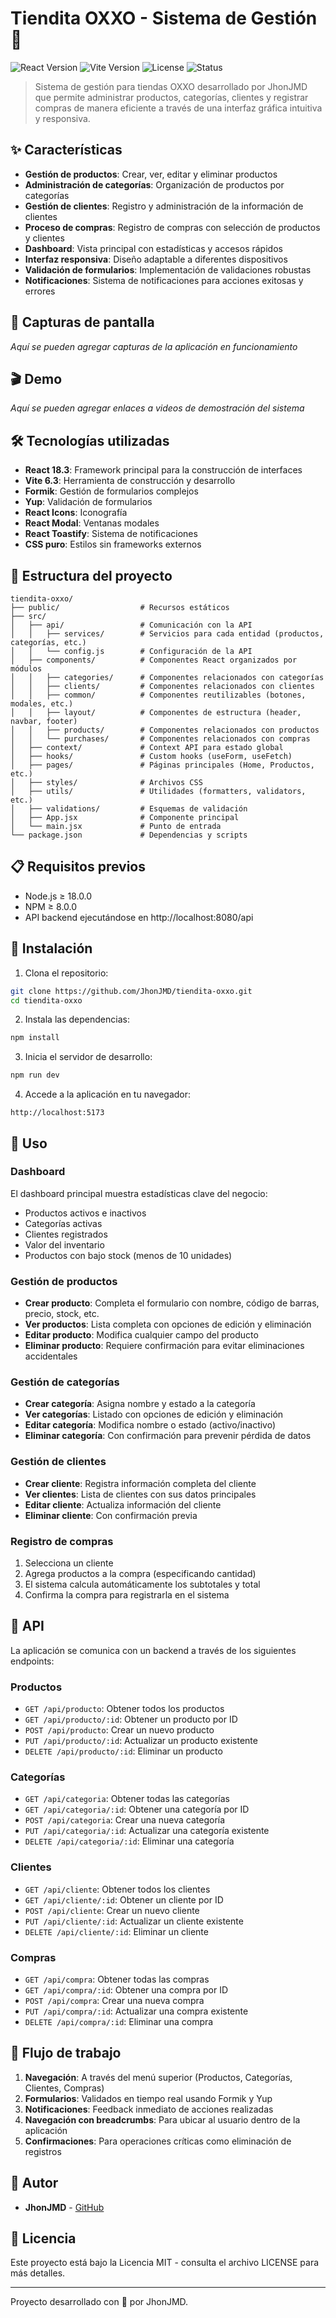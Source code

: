 # Tiendita OXXO - Sistema de Gestión 🏪

![React Version](https://img.shields.io/badge/React-18.3.1-blue)
![Vite Version](https://img.shields.io/badge/Vite-6.3.5-brightgreen)
![License](https://img.shields.io/badge/License-MIT-yellow)
![Status](https://img.shields.io/badge/Status-Development-orange)

> Sistema de gestión para tiendas OXXO desarrollado por JhonJMD que permite administrar productos, categorías, clientes y registrar compras de manera eficiente a través de una interfaz gráfica intuitiva y responsiva.

## ✨ Características

- **Gestión de productos**: Crear, ver, editar y eliminar productos
- **Administración de categorías**: Organización de productos por categorías
- **Gestión de clientes**: Registro y administración de la información de clientes
- **Proceso de compras**: Registro de compras con selección de productos y clientes
- **Dashboard**: Vista principal con estadísticas y accesos rápidos
- **Interfaz responsiva**: Diseño adaptable a diferentes dispositivos
- **Validación de formularios**: Implementación de validaciones robustas
- **Notificaciones**: Sistema de notificaciones para acciones exitosas y errores

## 📸 Capturas de pantalla

*Aquí se pueden agregar capturas de la aplicación en funcionamiento*

## 🎬 Demo

*Aquí se pueden agregar enlaces a videos de demostración del sistema*

## 🛠️ Tecnologías utilizadas

- **React 18.3**: Framework principal para la construcción de interfaces
- **Vite 6.3**: Herramienta de construcción y desarrollo
- **Formik**: Gestión de formularios complejos
- **Yup**: Validación de formularios
- **React Icons**: Iconografía
- **React Modal**: Ventanas modales
- **React Toastify**: Sistema de notificaciones
- **CSS puro**: Estilos sin frameworks externos

## 📂 Estructura del proyecto

```
tiendita-oxxo/
├── public/                  # Recursos estáticos
├── src/
│   ├── api/                 # Comunicación con la API
│   │   ├── services/        # Servicios para cada entidad (productos, categorías, etc.)
│   │   └── config.js        # Configuración de la API
│   ├── components/          # Componentes React organizados por módulos
│   │   ├── categories/      # Componentes relacionados con categorías
│   │   ├── clients/         # Componentes relacionados con clientes
│   │   ├── common/          # Componentes reutilizables (botones, modales, etc.)
│   │   ├── layout/          # Componentes de estructura (header, navbar, footer)
│   │   ├── products/        # Componentes relacionados con productos
│   │   └── purchases/       # Componentes relacionados con compras
│   ├── context/             # Context API para estado global
│   ├── hooks/               # Custom hooks (useForm, useFetch)
│   ├── pages/               # Páginas principales (Home, Productos, etc.)
│   ├── styles/              # Archivos CSS
│   ├── utils/               # Utilidades (formatters, validators, etc.)
│   ├── validations/         # Esquemas de validación
│   ├── App.jsx              # Componente principal
│   └── main.jsx             # Punto de entrada
└── package.json             # Dependencias y scripts
```

## 📋 Requisitos previos

- Node.js ≥ 18.0.0
- NPM ≥ 8.0.0
- API backend ejecutándose en http://localhost:8080/api

## 🚀 Instalación

1. Clona el repositorio:
```bash
git clone https://github.com/JhonJMD/tiendita-oxxo.git
cd tiendita-oxxo
```

2. Instala las dependencias:
```bash
npm install
```

3. Inicia el servidor de desarrollo:
```bash
npm run dev
```

4. Accede a la aplicación en tu navegador:
```
http://localhost:5173
```

## 🔧 Uso

### Dashboard
El dashboard principal muestra estadísticas clave del negocio:
- Productos activos e inactivos
- Categorías activas
- Clientes registrados
- Valor del inventario
- Productos con bajo stock (menos de 10 unidades)

### Gestión de productos
- **Crear producto**: Completa el formulario con nombre, código de barras, precio, stock, etc.
- **Ver productos**: Lista completa con opciones de edición y eliminación
- **Editar producto**: Modifica cualquier campo del producto
- **Eliminar producto**: Requiere confirmación para evitar eliminaciones accidentales

### Gestión de categorías
- **Crear categoría**: Asigna nombre y estado a la categoría
- **Ver categorías**: Listado con opciones de edición y eliminación
- **Editar categoría**: Modifica nombre o estado (activo/inactivo)
- **Eliminar categoría**: Con confirmación para prevenir pérdida de datos

### Gestión de clientes
- **Crear cliente**: Registra información completa del cliente
- **Ver clientes**: Lista de clientes con sus datos principales
- **Editar cliente**: Actualiza información del cliente
- **Eliminar cliente**: Con confirmación previa

### Registro de compras
1. Selecciona un cliente
2. Agrega productos a la compra (especificando cantidad)
3. El sistema calcula automáticamente los subtotales y total
4. Confirma la compra para registrarla en el sistema

## 🔌 API

La aplicación se comunica con un backend a través de los siguientes endpoints:

### Productos
- `GET /api/producto`: Obtener todos los productos
- `GET /api/producto/:id`: Obtener un producto por ID
- `POST /api/producto`: Crear un nuevo producto
- `PUT /api/producto/:id`: Actualizar un producto existente
- `DELETE /api/producto/:id`: Eliminar un producto

### Categorías
- `GET /api/categoria`: Obtener todas las categorías
- `GET /api/categoria/:id`: Obtener una categoría por ID
- `POST /api/categoria`: Crear una nueva categoría
- `PUT /api/categoria/:id`: Actualizar una categoría existente
- `DELETE /api/categoria/:id`: Eliminar una categoría

### Clientes
- `GET /api/cliente`: Obtener todos los clientes
- `GET /api/cliente/:id`: Obtener un cliente por ID
- `POST /api/cliente`: Crear un nuevo cliente
- `PUT /api/cliente/:id`: Actualizar un cliente existente
- `DELETE /api/cliente/:id`: Eliminar un cliente

### Compras
- `GET /api/compra`: Obtener todas las compras
- `GET /api/compra/:id`: Obtener una compra por ID
- `POST /api/compra`: Crear una nueva compra
- `PUT /api/compra/:id`: Actualizar una compra existente
- `DELETE /api/compra/:id`: Eliminar una compra

## 🔄 Flujo de trabajo

1. **Navegación**: A través del menú superior (Productos, Categorías, Clientes, Compras)
2. **Formularios**: Validados en tiempo real usando Formik y Yup
3. **Notificaciones**: Feedback inmediato de acciones realizadas
4. **Navegación con breadcrumbs**: Para ubicar al usuario dentro de la aplicación
5. **Confirmaciones**: Para operaciones críticas como eliminación de registros

## 👤 Autor

- **JhonJMD** - [GitHub](https://github.com/JhonJMD)

## 📄 Licencia

Este proyecto está bajo la Licencia MIT - consulta el archivo LICENSE para más detalles.

---

Proyecto desarrollado con 💙 por JhonJMD.